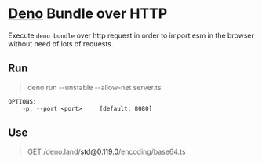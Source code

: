 # [Deno](https://deno.land/) Bundle over HTTP

Execute `deno bundle` over http request in order to import esm in the browser without need of lots of requests.

## Run

> deno run --unstable --allow-net server.ts

```
OPTIONS:
    -p, --port <port>     [default: 8080]
```

## Use

> GET /deno.land/std@0.119.0/encoding/base64.ts
